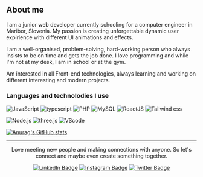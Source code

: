 ## About me
I am a junior web developer currently schooling for a computer engineer in Maribor, Slovenia. My passion is creating unforgettable dynamic user expirience with different UI animations and effects.

I am a well-organised, problem-solving, hard-working person who always insists to be on time and gets the job done. I love programming and while I'm not at my desk, I am in school or at the gym.

Am interested in all Front-end technologies, always learning and working on different interesting and modern projects.

### Languages and technolodies I use
![JavaScript](https://img.shields.io/badge/JavaScript-esnext-yellow?style=for-the-badge&logo=javascript)
![typescript](https://img.shields.io/badge/typescript-4.6-blue?style=for-the-badge&logo=typescript)
![PHP](https://img.shields.io/badge/PHP-8.0-purple?style=for-the-badge&logo=php)
![MySQL](https://img.shields.io/badge/MYSQL-8.0-lightblue?style=for-the-badge&logo=mysql)
![ReactJS](https://img.shields.io/badge/react-18-blue?style=for-the-badge&logo=react)
![Tailwind css](https://img.shields.io/badge/Tailwind%20css-3.0-lightblue?style=for-the-badge&logo=tailwindcss)

![Node.js](https://img.shields.io/badge/Nodejs-18.0-default?style=for-the-badge&logo=node.js)
![three.js](https://img.shields.io/badge/Three.js-r139-white?style=for-the-badge&logo=three.js)
![VScode](https://img.shields.io/badge/VSCODE-1.66-blue?style=for-the-badge&logo=visualstudiocode)

[![Anurag's GitHub stats](https://github-readme-stats.vercel.app/api?username=Janzunec&hide=stars,contribs&show_icons=true&theme=radical)](https://github.com/anuraghazra/github-readme-stats)

 <hr />
<div id="contact" align='center'>
  <p>Love meeting new people and making connections with anyone. So let's connect and maybe even create something together.</p>
  <a href=''><img src="https://img.shields.io/badge/LinkedIn-blue?style=for-the-badge&logo=linkedin&logoColor=white" alt="LinkedIn Badge" /></a>
  <a href=''><img src="https://img.shields.io/badge/Instagram-purple?style=for-the-badge&logo=instagram&logoColor=white" alt="Instagram Badge"/></a>
  <a href=''><img src="https://img.shields.io/badge/Twitter-lightblue?style=for-the-badge&logo=Twitter&logoColor=blue" alt="Twitter Badge"/></a>
</div>
